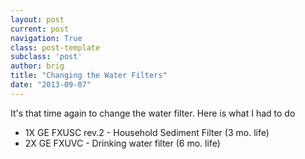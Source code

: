 ```yaml
---
layout: post
current: post
navigation: True
class: post-template
subclass: 'post'
author: brig
title: "Changing the Water Filters"
date: "2013-09-07"
---
```


It's that time again to change the water filter. Here is what I had to do

- 1X GE FXUSC rev.2 - Household Sediment Filter (3 mo. life) 
- 2X GE FXUVC - Drinking water filter (6 mo. life)
